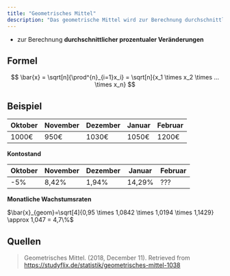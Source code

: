 ```yaml
---
title: "Geometrisches Mittel"
description: "Das geometrische Mittel wird zur Berechnung durchschnittlicher prozentualer Veränderungen verwendet. Es wird als n-te Wurzel des Produkts der Werte berechnet. Im Beispiel zeigt es die durchschnittliche Wachstumsrate eines Kontostands."
---
```


- zur Berechnung **durchschnittlicher prozentualer Veränderungen** 

## Formel
$$
\bar{x} = \sqrt[n]{\prod^{n}_{i=1}x_i} = \sqrt[n]{x_1 \times x_2 \times ... \times x_n}
$$

## Beispiel

| Oktober | November | Dezember | Januar | Februar |
| ------- | -------- | -------- | ------ | ------- |
| 1000€   | 950€     | 1030€    | 1050€  | 1200€   |
**Kontostand**


| Oktober | November | Dezember | Januar | Februar |
| ------- | -------- | -------- | ------ | ------- |
| -5%     | 8,42%    | 1,94%    | 14,29% | ???     |
**Monatliche Wachstumsraten**


$\bar{x}_{geom}=\sqrt[4]{0,95 \times 1,0842 \times 1,0194 \times 1,1429} \approx 1,047 = 4,7\%$

## Quellen

> Geometrisches Mittel. (2018, December 11). Retrieved from https://studyflix.de/statistik/geometrisches-mittel-1038